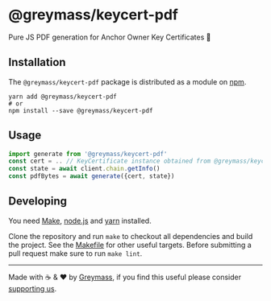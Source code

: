 @greymass/keycert-pdf
=====================

Pure JS PDF generation for Anchor Owner Key Certificates 🚀

## Installation

The `@greymass/keycert-pdf` package is distributed as a module on [npm](https://www.npmjs.com/package/@greymass/keycert-pdf).

```
yarn add @greymass/keycert-pdf
# or
npm install --save @greymass/keycert-pdf
```

## Usage

```ts
import generate from '@greymass/keycert-pdf'
const cert = .. // KeyCertificate instance obtained from @greymass/keycert
const state = await client.chain.getInfo()
const pdfBytes = await generate({cert, state})
```

## Developing

You need [Make](https://www.gnu.org/software/make/), [node.js](https://nodejs.org/en/) and [yarn](https://classic.yarnpkg.com/en/docs/install) installed.

Clone the repository and run `make` to checkout all dependencies and build the project. See the [Makefile](./Makefile) for other useful targets. Before submitting a pull request make sure to run `make lint`.

---

Made with ☕️ & ❤️ by [Greymass](https://greymass.com), if you find this useful please consider [supporting us](https://greymass.com/support-us).
